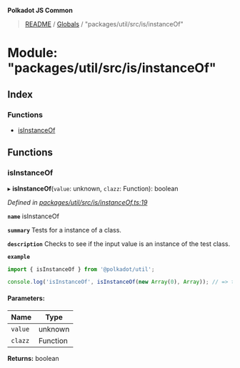 **Polkadot JS Common**

> [README](../README.md) / [Globals](../globals.md) / "packages/util/src/is/instanceOf"

# Module: "packages/util/src/is/instanceOf"

## Index

### Functions

* [isInstanceOf](_packages_util_src_is_instanceof_.md#isinstanceof)

## Functions

### isInstanceOf

▸ **isInstanceOf**(`value`: unknown, `clazz`: Function): boolean

*Defined in [packages/util/src/is/instanceOf.ts:19](https://github.com/polkadot-js/common/blob/aff78c2e/packages/util/src/is/instanceOf.ts#L19)*

**`name`** isInstanceOf

**`summary`** Tests for a instance of a class.

**`description`** 
Checks to see if the input value is an instance of the test class.

**`example`** 
<BR>

```javascript
import { isInstanceOf } from '@polkadot/util';

console.log('isInstanceOf', isInstanceOf(new Array(0), Array)); // => true
```

#### Parameters:

Name | Type |
------ | ------ |
`value` | unknown |
`clazz` | Function |

**Returns:** boolean
